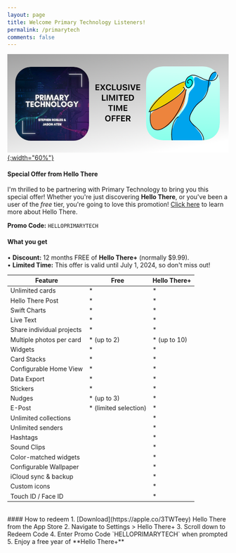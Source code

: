 ```yaml
---
layout: page
title: Welcome Primary Technology Listeners!
permalink: /primarytech
comments: false
---
```

[![logo](/assets/images/primary-tech-offer.png){:width="60%"}](https://primarytech.fm)  

#### Special Offer from Hello There
I'm thrilled to be partnering with Primary Technology to bring you this special offer! Whether you're just discovering **Hello There**, or you've been a user of the *free* tier, you're going to love this promotion! [Click here](https://thatvirtualboy.com/hellothere) to learn more about Hello There.

**Promo Code:** `HELLOPRIMARYTECH`

#### What you get
• **Discount:** 12 months FREE of **Hello There+** (normally $9.99).  
• **Limited Time:** This offer is valid until July 1, 2024, so don't miss out!

| Feature | Free | Hello There+ |
| --- | --- | --- |
| Unlimited cards | * | * |
| Hello There Post | * | * |
| Swift Charts | * | * |
| Live Text | * | * | 
| Share individual projects | * | * |
| Multiple photos per card | * (up to 2) | * (up to 10) |
| Widgets | * | * | 
| Card Stacks | * | * | 
| Configurable Home View | * | * | 
| Data Export | * | * | 
| Stickers | * | * | 
| Nudges | * (up to 3) | * | 
| E-Post | * (limited selection) | * |
| Unlimited collections |  | * | 
| Unlimited senders |  | * |
| Hashtags |  | * |
| Sound Clips |  | * |
| Color-matched widgets |  | * |
| Configurable Wallpaper |  | * |
| iCloud sync & backup |  | * |
| Custom icons |  | * |
| Touch ID / Face ID |  | * |   

<br>
#### How to redeem
1. [Download](https://apple.co/3TWTeey) Hello There from the App Store
2. Navigate to Settings > Hello There+
3. Scroll down to Redeem Code
4. Enter Promo Code `HELLOPRIMARYTECH` when prompted
5. Enjoy a free year of **Hello There+**

